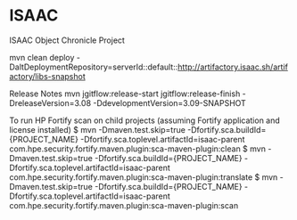 ISAAC
======================

ISAAC Object Chronicle Project

mvn clean deploy -DaltDeploymentRepository=serverId::default::http://artifactory.isaac.sh/artifactory/libs-snapshot

Release Notes
mvn jgitflow:release-start jgitflow:release-finish -DreleaseVersion=3.08 -DdevelopmentVersion=3.09-SNAPSHOT

To run HP Fortify scan on child projects (assuming Fortify application and license installed)
        $ mvn -Dmaven.test.skip=true -Dfortify.sca.buildId={PROJECT_NAME} -Dfortify.sca.toplevel.artifactId=isaac-parent com.hpe.security.fortify.maven.plugin:sca-maven-plugin:clean
        $ mvn -Dmaven.test.skip=true -Dfortify.sca.buildId={PROJECT_NAME} -Dfortify.sca.toplevel.artifactId=isaac-parent com.hpe.security.fortify.maven.plugin:sca-maven-plugin:translate
        $ mvn -Dmaven.test.skip=true -Dfortify.sca.buildId={PROJECT_NAME} -Dfortify.sca.toplevel.artifactId=isaac-parent com.hpe.security.fortify.maven.plugin:sca-maven-plugin:scan



